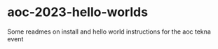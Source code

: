 # aoc-2023-hello-worlds
Some readmes on install and hello world instructions for the aoc tekna event 
